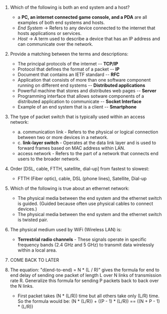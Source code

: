 1) Which of the following is both an end system and a host?
   - a **PC, an internet connected game console, and a PDA** are all examples of both end systems and hosts.
   - *End System* -> Refers to any device connected to the internet that hosts applications or services.
   - *Host* -> A term used to describe a device that has an IP address and can communicate over the network.

2) Provide a matching between the terms and descriptions:
   - The principal protocols of the internet -- **TCP/IP**
   - Protocol that defines the format of a packet -- **IP**
   - Document that contains an IETF standard -- **RFC**
   - Application that consists of more than one software component running on different end systems -- **Distributed applications**
   - Powerful machine that stores and distributes web pages -- **Server**
   - Programming interface that allows sotware components of a distributed application to communicate -- **Socket Interface**
   - Example of an end system that is a client -- **Smartphone**
   
3) The type of packet switch that is typically used within an access network:
   - a. communication link - Refers to the physical or logical connection between two or more devices in a network.
   - c. **link-layer switch** - Operates at the data link layer and is used to forward frames based on MAC address within LAN.
   - access network - Refers to the part of a network that connects end users to the broader network.

4) Order [DSL, cable, FTTH, satellite, dial-up] from fastest to slowest:
   - FTTH (Fiber optic), cable, DSL (phone lines), Satellite, Dial-up
  
5) Which of the following is true about an ethernet network:
   - The physical media between the end system and the ethernet switch is guided. (Guided because often use physical cables to connect devices.)
   - The physical media between the end system and the ethernet switch is twisted pair.

6) The physical medium used by WiFi (Wireless LAN) is:
   - **Terrestrial radio channels** - These signals operate in specific frequency bands  (2.4 GHz and 5 GHz) to transmit data wirelessly within a local area.

7) COME BACK TO LATER
8) The equation: "d(end-to-end) = N * (L / R)" gives the formula for end to end delay of sending one packet of length L over N links of transmission rate R. Generalize this formula for sending P packets back to back over the N links.
   - First packet takes (N * (L/R)) time but all others take only (L/R) time. So the formula would be: (N * (L/R)) + ((P - 1) * (L/R)) == ((N + P - 1) * (L/R))
















   
